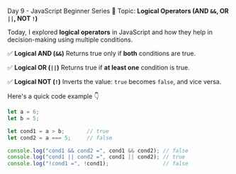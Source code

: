 Day 9 - JavaScript Beginner Series
🔗 Topic: **Logical Operators (AND `&&`, OR `||`, NOT `!`)**

Today, I explored **logical operators** in JavaScript and how they help in decision-making using multiple conditions.

✅ **Logical AND (`&&`)**
Returns true only if **both** conditions are true.

✅ **Logical OR (`||`)**
Returns true if **at least one** condition is true.

✅ **Logical NOT (`!`)**
Inverts the value: `true` becomes `false`, and vice versa.

Here's a quick code example 👇

```javascript
let a = 6;
let b = 5;

let cond1 = a > b;       // true
let cond2 = a === 5;     // false

console.log("cond1 && cond2 =", cond1 && cond2); // false
console.log("cond1 || cond2 =", cond1 || cond2); // true
console.log("!cond1 =", !cond1);                 // false
```


